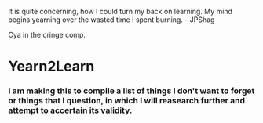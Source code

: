 It is quite concerning, how I could turn my back on learning. My mind begins yearning over the wasted time I spent burning. - JPShag

Cya in the cringe comp. 

# Yearn2Learn

### I am making this to compile a list of things I don't want to forget or things that I question, in which I will reasearch further and attempt to accertain its validity.
